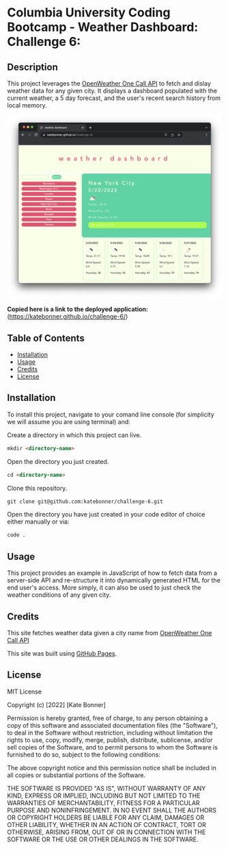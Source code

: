 # Columbia University Coding Bootcamp - Weather Dashboard: Challenge 6: 

## Description

This project leverages the [OpenWeather One Call API](https://openweathermap.org/api/one-call-api) to fetch and dislay weather data for any given city. It displays a dashboard populated with the current weather, a 5 day forecast, and the user's recent search history from local memory.

![weather dashboard](./assets/weather-dashboard.png)


**Copied here is a link to the deployed application:**
(https://katebonner.github.io/challenge-6/)


## Table of Contents 

* [Installation](#installation)
* [Usage](#usage)
* [Credits](#credits)
* [License](#license)


## Installation

To install this project, navigate to your comand line console (for simplicity we will assume you are using terminal) and:

Create a directory in which this project can live.
```md
mkdir <directory-name>
```
Open the directory you just created.
```md
cd <directory-name>
```
Clone this repository.
```md
git clone git@github.com:katebonner/challenge-6.git
```
Open the directory you have just created in your code editor of choice either manually or via:
```md
code .
```

## Usage

This project provides an example in JavaScript of how to fetch data from a server-side API and re-structure it into dynamically generated HTML for the end user's access. More simply, it can also be used to just check the weather conditions of any given city.


## Credits

This site fetches weather data given a city name from [OpenWeather One Call API](https://openweathermap.org/api/one-call-api)

This site was built using [GitHub Pages](https://pages.github.com/).


## License

MIT License

Copyright (c) [2022] [Kate Bonner]

Permission is hereby granted, free of charge, to any person obtaining a copy
of this software and associated documentation files (the "Software"), to deal
in the Software without restriction, including without limitation the rights
to use, copy, modify, merge, publish, distribute, sublicense, and/or sell
copies of the Software, and to permit persons to whom the Software is
furnished to do so, subject to the following conditions:

The above copyright notice and this permission notice shall be included in all
copies or substantial portions of the Software.

THE SOFTWARE IS PROVIDED "AS IS", WITHOUT WARRANTY OF ANY KIND, EXPRESS OR
IMPLIED, INCLUDING BUT NOT LIMITED TO THE WARRANTIES OF MERCHANTABILITY,
FITNESS FOR A PARTICULAR PURPOSE AND NONINFRINGEMENT. IN NO EVENT SHALL THE
AUTHORS OR COPYRIGHT HOLDERS BE LIABLE FOR ANY CLAIM, DAMAGES OR OTHER
LIABILITY, WHETHER IN AN ACTION OF CONTRACT, TORT OR OTHERWISE, ARISING FROM,
OUT OF OR IN CONNECTION WITH THE SOFTWARE OR THE USE OR OTHER DEALINGS IN THE
SOFTWARE.


